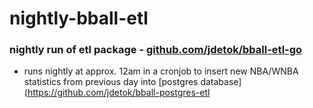 # nightly-bball-etl
### nightly run of etl package - [github.com/jdetok/bball-etl-go](https://github.com/jdetok/bball-etl-go)
- runs nightly at approx. 12am in a cronjob to insert new NBA/WNBA statistics from previous day into [postgres database](https://github.com/jdetok/bball-postgres-etl
